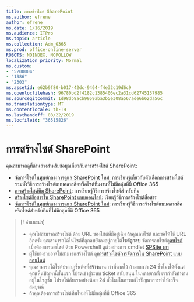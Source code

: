 ```yaml
---
title: การสร้างไซต์ SharePoint
ms.author: efrene
author: efrene
ms.date: 1/16/2019
ms.audience: ITPro
ms.topic: article
ms.collection: Adm_O365
ms.prod: office-online-server
ROBOTS: NOINDEX, NOFOLLOW
localization_priority: Normal
ms.custom:
- "5200004"
- "1386"
- "2303"
ms.assetid: e62b9f80-b017-42dc-9464-f4e32c19d6c9
ms.openlocfilehash: 96780bd2f4182c1385406ec2a31cd62745137985
ms.sourcegitcommit: 1d98db8acb9959aba3b5e308a567ade6b62da56c
ms.translationtype: MT
ms.contentlocale: th-TH
ms.lasthandoff: 08/22/2019
ms.locfileid: "36515826"
---
```

# <a name="create-a-sharepoint-site"></a>การสร้างไซต์ SharePoint

คุณสามารถดูที่ด้านล่างสำหรับข้อมูลเกี่ยวกับการสร้างไซต์ SharePoint:
- [จัดการไซต์ในศูนย์กลางการดูแล SharePoint ใหม่](https://docs.microsoft.com/sharepoint/manage-site-creation): การเรียนรู้เกี่ยวกับตัวเลือกการสร้างไซต์ รวมทั้งวิธีการสร้างไซต์แบบคลาสสิคหรือไซต์ทีมงานที่ไม่มีกลุ่มที่มี Office 365
- [การสร้างไซต์ทีม SharePoint](https://support.office.com/article/create-a-team-site-in-sharepoint-ef10c1e7-15f3-42a3-98aa-b5972711777d?ui=en-US&amp;rs=en-US&amp;ad=US): การเรียนรู้วิธีการสร้างไซต์สำหรับทีม
- [สร้างไซต์สื่อสารใน SharePoint แบบออนไลน์](https://support.office.com/article/7fb44b20-a72f-4d2c-9173-fc8f59ba50eb): เรียนรู้วิธีการสร้างไซต์สื่อสาร
- [จัดการไซต์ในศูนย์กลางการดูแล SharePoint ใหม่](https://docs.microsoft.com/sharepoint/manage-sites-in-new-admin-center#create-a-site): การเรียนรู้วิธีการสร้างไซต์แบบคลาสสิคหรือไซต์สำหรับทีมที่ไม่มีกลุ่มที่มี Office 365


  
> [! คำแนะนำ]
> - คุณไม่สามารถสร้างไซต์ ด้วย URL ของไซต์ที่มีอยู่เดิม ถ้าคุณลบไซต์ และขอให้ใช้ URL อีกครั้ง คุณสามารถได้ในไซต์ที่ถูกลบยังคงอยู่ภายใต้**ไซต์ถูกลบ** จัดการลบไซต์ดู[ลบไซต์](https://docs.microsoft.com/sharepoint/manage-sites-in-new-admin-center#delete-a-site) เมื่อต้องการเอาไซต์ ด้วย Powershell ดูตัวอย่างการ cmdlet [SPSite เอา](https://docs.microsoft.com/sharepoint/manage-sites-in-new-admin-center#delete-a-site)
> - ผู้ใช้บางรายอาจไม่สามารถสร้างไซต์ ดู[การสร้างไซต์การจัดการใน SharePoint แบบออนไลน์](https://docs.microsoft.com/sharepoint/manage-site-creation)
> - คุณสามารถได้ไซต์ปรากฏขึ้นติดที่**สร้าง**นานกว่าที่คาดไว้ ถ้ามากกว่า 24 ชั่วโมงได้ตั้งแต่คุณเห็นปัญหานี้ขั้นแรก โปรดเข้าสู่ระบบ ticket สนับสนุน ในหลายกรณี เรากำลังทำงานอยู่ในโซลูชัน โปรดให้กับเราอย่างน้อย 24 ชั่วโมงในการแก้ไขปัญหาการทำให้เสร็จสมบูรณ์
> - ถ้าคุณต้องการสร้างไซต์ทีมใหม่ที่ไม่มีกลุ่มที่มี Office 365 


